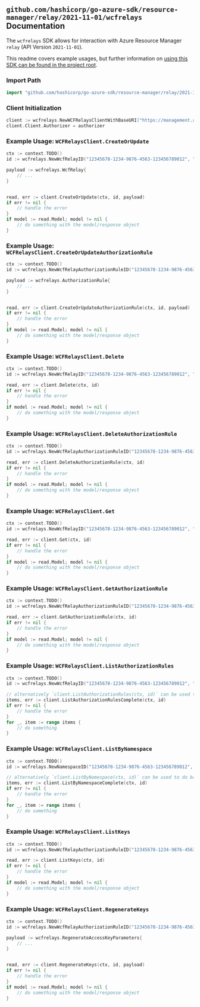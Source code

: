 
## `github.com/hashicorp/go-azure-sdk/resource-manager/relay/2021-11-01/wcfrelays` Documentation

The `wcfrelays` SDK allows for interaction with Azure Resource Manager `relay` (API Version `2021-11-01`).

This readme covers example usages, but further information on [using this SDK can be found in the project root](https://github.com/hashicorp/go-azure-sdk/tree/main/docs).

### Import Path

```go
import "github.com/hashicorp/go-azure-sdk/resource-manager/relay/2021-11-01/wcfrelays"
```


### Client Initialization

```go
client := wcfrelays.NewWCFRelaysClientWithBaseURI("https://management.azure.com")
client.Client.Authorizer = authorizer
```


### Example Usage: `WCFRelaysClient.CreateOrUpdate`

```go
ctx := context.TODO()
id := wcfrelays.NewWcfRelayID("12345678-1234-9876-4563-123456789012", "example-resource-group", "namespaceName", "relayName")

payload := wcfrelays.WcfRelay{
	// ...
}


read, err := client.CreateOrUpdate(ctx, id, payload)
if err != nil {
	// handle the error
}
if model := read.Model; model != nil {
	// do something with the model/response object
}
```


### Example Usage: `WCFRelaysClient.CreateOrUpdateAuthorizationRule`

```go
ctx := context.TODO()
id := wcfrelays.NewWcfRelayAuthorizationRuleID("12345678-1234-9876-4563-123456789012", "example-resource-group", "namespaceName", "relayName", "authorizationRuleName")

payload := wcfrelays.AuthorizationRule{
	// ...
}


read, err := client.CreateOrUpdateAuthorizationRule(ctx, id, payload)
if err != nil {
	// handle the error
}
if model := read.Model; model != nil {
	// do something with the model/response object
}
```


### Example Usage: `WCFRelaysClient.Delete`

```go
ctx := context.TODO()
id := wcfrelays.NewWcfRelayID("12345678-1234-9876-4563-123456789012", "example-resource-group", "namespaceName", "relayName")

read, err := client.Delete(ctx, id)
if err != nil {
	// handle the error
}
if model := read.Model; model != nil {
	// do something with the model/response object
}
```


### Example Usage: `WCFRelaysClient.DeleteAuthorizationRule`

```go
ctx := context.TODO()
id := wcfrelays.NewWcfRelayAuthorizationRuleID("12345678-1234-9876-4563-123456789012", "example-resource-group", "namespaceName", "relayName", "authorizationRuleName")

read, err := client.DeleteAuthorizationRule(ctx, id)
if err != nil {
	// handle the error
}
if model := read.Model; model != nil {
	// do something with the model/response object
}
```


### Example Usage: `WCFRelaysClient.Get`

```go
ctx := context.TODO()
id := wcfrelays.NewWcfRelayID("12345678-1234-9876-4563-123456789012", "example-resource-group", "namespaceName", "relayName")

read, err := client.Get(ctx, id)
if err != nil {
	// handle the error
}
if model := read.Model; model != nil {
	// do something with the model/response object
}
```


### Example Usage: `WCFRelaysClient.GetAuthorizationRule`

```go
ctx := context.TODO()
id := wcfrelays.NewWcfRelayAuthorizationRuleID("12345678-1234-9876-4563-123456789012", "example-resource-group", "namespaceName", "relayName", "authorizationRuleName")

read, err := client.GetAuthorizationRule(ctx, id)
if err != nil {
	// handle the error
}
if model := read.Model; model != nil {
	// do something with the model/response object
}
```


### Example Usage: `WCFRelaysClient.ListAuthorizationRules`

```go
ctx := context.TODO()
id := wcfrelays.NewWcfRelayID("12345678-1234-9876-4563-123456789012", "example-resource-group", "namespaceName", "relayName")

// alternatively `client.ListAuthorizationRules(ctx, id)` can be used to do batched pagination
items, err := client.ListAuthorizationRulesComplete(ctx, id)
if err != nil {
	// handle the error
}
for _, item := range items {
	// do something
}
```


### Example Usage: `WCFRelaysClient.ListByNamespace`

```go
ctx := context.TODO()
id := wcfrelays.NewNamespaceID("12345678-1234-9876-4563-123456789012", "example-resource-group", "namespaceName")

// alternatively `client.ListByNamespace(ctx, id)` can be used to do batched pagination
items, err := client.ListByNamespaceComplete(ctx, id)
if err != nil {
	// handle the error
}
for _, item := range items {
	// do something
}
```


### Example Usage: `WCFRelaysClient.ListKeys`

```go
ctx := context.TODO()
id := wcfrelays.NewWcfRelayAuthorizationRuleID("12345678-1234-9876-4563-123456789012", "example-resource-group", "namespaceName", "relayName", "authorizationRuleName")

read, err := client.ListKeys(ctx, id)
if err != nil {
	// handle the error
}
if model := read.Model; model != nil {
	// do something with the model/response object
}
```


### Example Usage: `WCFRelaysClient.RegenerateKeys`

```go
ctx := context.TODO()
id := wcfrelays.NewWcfRelayAuthorizationRuleID("12345678-1234-9876-4563-123456789012", "example-resource-group", "namespaceName", "relayName", "authorizationRuleName")

payload := wcfrelays.RegenerateAccessKeyParameters{
	// ...
}


read, err := client.RegenerateKeys(ctx, id, payload)
if err != nil {
	// handle the error
}
if model := read.Model; model != nil {
	// do something with the model/response object
}
```
